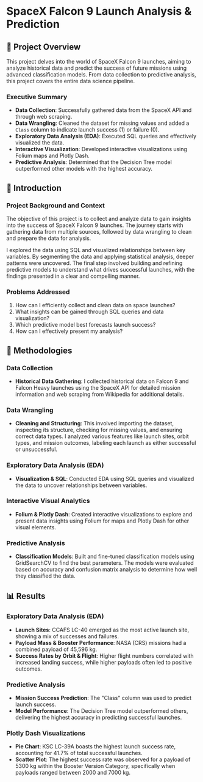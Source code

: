 # SpaceX Falcon 9 Launch Analysis & Prediction

## 🚀 Project Overview

This project delves into the world of SpaceX Falcon 9 launches, aiming to analyze historical data and predict the success of future missions using advanced classification models. From data collection to predictive analysis, this project covers the entire data science pipeline.

### Executive Summary

- **Data Collection**: Successfully gathered data from the SpaceX API and through web scraping.
- **Data Wrangling**: Cleaned the dataset for missing values and added a `Class` column to indicate launch success (1) or failure (0).
- **Exploratory Data Analysis (EDA)**: Executed SQL queries and effectively visualized the data.
- **Interactive Visualization**: Developed interactive visualizations using Folium maps and Plotly Dash.
- **Predictive Analysis**: Determined that the Decision Tree model outperformed other models with the highest accuracy.

## 📖 Introduction

### Project Background and Context

The objective of this project is to collect and analyze data to gain insights into the success of SpaceX Falcon 9 launches. The journey starts with gathering data from multiple sources, followed by data wrangling to clean and prepare the data for analysis. 

I explored the data using SQL and visualized relationships between key variables. By segmenting the data and applying statistical analysis, deeper patterns were uncovered. The final step involved building and refining predictive models to understand what drives successful launches, with the findings presented in a clear and compelling manner.

### Problems Addressed

1. How can I efficiently collect and clean data on space launches?
2. What insights can be gained through SQL queries and data visualization?
3. Which predictive model best forecasts launch success?
4. How can I effectively present my analysis?

## 🔬 Methodologies

### Data Collection

- **Historical Data Gathering**: I collected historical data on Falcon 9 and Falcon Heavy launches using the SpaceX API for detailed mission information and web scraping from Wikipedia for additional details.

### Data Wrangling

- **Cleaning and Structuring**: This involved importing the dataset, inspecting its structure, checking for missing values, and ensuring correct data types. I analyzed various features like launch sites, orbit types, and mission outcomes, labeling each launch as either successful or unsuccessful.

### Exploratory Data Analysis (EDA)

- **Visualization & SQL**: Conducted EDA using SQL queries and visualized the data to uncover relationships between variables.

### Interactive Visual Analytics

- **Folium & Plotly Dash**: Created interactive visualizations to explore and present data insights using Folium for maps and Plotly Dash for other visual elements.

### Predictive Analysis

- **Classification Models**: Built and fine-tuned classification models using GridSearchCV to find the best parameters. The models were evaluated based on accuracy and confusion matrix analysis to determine how well they classified the data.

## 📊 Results

### Exploratory Data Analysis (EDA)

- **Launch Sites**: CCAFS LC-40 emerged as the most active launch site, showing a mix of successes and failures.
- **Payload Mass & Booster Performance**: NASA (CRS) missions had a combined payload of 45,596 kg.
- **Success Rates by Orbit & Flight**: Higher flight numbers correlated with increased landing success, while higher payloads often led to positive outcomes.

### Predictive Analysis

- **Mission Success Prediction**: The "Class" column was used to predict launch success.
- **Model Performance**: The Decision Tree model outperformed others, delivering the highest accuracy in predicting successful launches.

### Plotly Dash Visualizations

- **Pie Chart**: KSC LC-39A boasts the highest launch success rate, accounting for 41.7% of total successful launches.
- **Scatter Plot**: The highest success rate was observed for a payload of 5300 kg within the Booster Version Category, specifically when payloads ranged between 2000 and 7000 kg.
